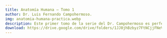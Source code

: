 ```yaml
---
title: Anatomía Humana – Tomo 1
author: Dr. Luis Fernando Campohermoso.
img: anatomia-humana-practica.webp
description: Este primer tomo de la serie del Dr. Campohermoso es perfecto para estudiantes de medicina, fisioterapia y enfermería ya que divide la anatomia por sistemas (osteología, miología, angiología, etc), incluye dibujos anatomicos que complementan la información. Una recomendación para nuestros lectores que estan estudiando musculos es que este libro es muy bueno explicando las generalidades de los mismos.
download: https://drive.google.com/drive/folders/1JJ0jhBzbyz7FtNCjjFNeVUhf5A0fv5we?usp=sharing
---
```



